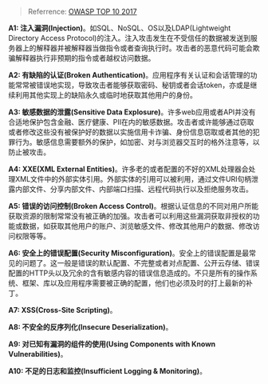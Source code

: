 > Referrence: [OWASP TOP 10 2017](https://www.owasp.org/images/7/72/OWASP_Top_10-2017_%28en%29.pdf.pdf)

**A1: 注入漏洞\(Injection\)**。如SQL、NoSQL、OS以及LDAP\(Lightweight Directory Access Protocol\)的注入。注入攻击发生在不受信任的数据被发送到服务器上的解释器并被解释器当做指令或者查询执行时。攻击者的恶意代码可能会欺骗解释器执行非预期的指令或者越权访问数据。

**A2: 有缺陷的认证\(Broken Authentication\)**。应用程序有关认证和会话管理的功能常常被错误地实现，导致攻击者能够获取密码、秘钥或者会话token，亦或是继续利用其他实现上的缺陷永久或临时地获取其他用户的身份。

**A3: 敏感数据的泄露\(Sensitive Data Explosure\)**。许多web应用或者API并没有合适地保护包含金融、医疗健康、PII在内的敏感数据。攻击者或许能够通过窃取或者修改这些没有被保护好的数据以实施信用卡诈骗、身份信息窃取或者其他的犯罪行为。敏感信息需要额外的保护，如加密、对与浏览器交互时的格外注意等，以防止被攻击。

**A4: XXE\(XML External Entities\)**。许多老的或者配置的不好的XML处理器会处理XML文件中的外部实体引用。外部实体的引用可以被利用，通过文件URI句柄泄露内部文件、分享内部文件、内部端口扫描、远程代码执行以及拒绝服务攻击。

**A5: 错误的访问控制\(Broken Access Control\)**。根据认证信息的不同对用户所能获取资源的限制常常没有被正确的加强。攻击者可以利用这些漏洞获取非授权的功能或数据，如获取其他用户的账户、浏览敏感文件、修改其他用户的数据、修改访问权限等等。

**A6: 安全上的错误配置\(Security Misconfiguration\)**。安全上的错误配置是最常见的问题了。这一般是错误的默认配置、不完整或者对点配置、公开云存储、错误配置的HTTP头以及冗余的含有敏感内容的错误信息造成的。不只是所有的操作系统、框架、库以及应用程序需要被正确的配置，他们也必须及时的打上最新的补丁。

**A7: XSS\(Cross-Site Scripting\)**。

**A8: 不安全的反序列化\(Insecure Deserialization\)**。

**A9: 对已知有漏洞的组件的使用\(Using Components with Known Vulnerabilities\)**。

**A10: 不足的日志和监控\(Insufficient Logging & Monitoring\)**。

